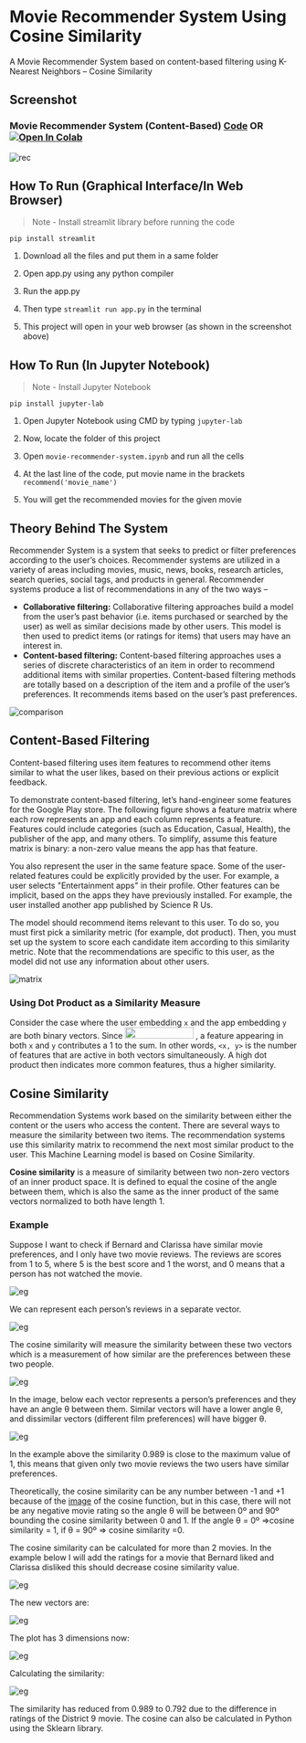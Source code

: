 # Movie Recommender System Using Cosine Similarity

A Movie Recommender System based on content-based filtering using K-Nearest Neighbors – Cosine Similarity

## Screenshot

### Movie Recommender System (Content-Based) [Code](https://github.com/anupam215769/Movie-Recommender-System-ML/blob/main/movie-recommender-system.ipynb) OR <a href="https://colab.research.google.com/github/anupam215769/Movie-Recommender-System-ML/blob/main/movie-recommender-system.ipynb"><img src="https://colab.research.google.com/assets/colab-badge.svg" alt="Open In Colab"></a>

![rec](https://i.imgur.com/qGAxNDi.png)

## How To Run (Graphical Interface/In Web Browser)

> Note - Install streamlit library before running the code

```
pip install streamlit
```

1. Download all the files and put them in a same folder

2. Open app.py using any python compiler

3. Run the app.py

4. Then type `streamlit run app.py` in the terminal

5. This project will open in your web browser (as shown in the screenshot above)


## How To Run (In Jupyter Notebook)

> Note - Install Jupyter Notebook

```
pip install jupyter-lab
```

1. Open Jupyter Notebook using CMD by typing `jupyter-lab`

2. Now, locate the folder of this project

3. Open `movie-recommender-system.ipynb` and run all the cells

4. At the last line of the code, put movie name in the brackets `recommend('movie_name')`

5. You will get the recommended movies for the given movie






## Theory Behind The System

Recommender System is a system that seeks to predict or filter preferences according to the user’s choices. Recommender systems are utilized in a variety of areas including movies, music, news, books, research articles, search queries, social tags, and products in general. 
Recommender systems produce a list of recommendations in any of the two ways –

- **Collaborative filtering:** Collaborative filtering approaches build a model from the user’s past behavior (i.e. items purchased or searched by the user) as well as similar decisions made by other users. This model is then used to predict items (or ratings for items) that users may have an interest in.
- **Content-based filtering:** Content-based filtering approaches uses a series of discrete characteristics of an item in order to recommend additional items with similar properties. Content-based filtering methods are totally based on a description of the item and a profile of the user’s preferences. It recommends items based on the user’s past preferences.

![comparison](https://i.imgur.com/09y3k9S.png)



## Content-Based Filtering

Content-based filtering uses item features to recommend other items similar to what the user likes, based on their previous actions or explicit feedback.

To demonstrate content-based filtering, let’s hand-engineer some features for the Google Play store. The following figure shows a feature matrix where each row represents an app and each column represents a feature. Features could include categories (such as Education, Casual, Health), the publisher of the app, and many others. To simplify, assume this feature matrix is binary: a non-zero value means the app has that feature.

You also represent the user in the same feature space. Some of the user-related features could be explicitly provided by the user. For example, a user selects "Entertainment apps" in their profile. Other features can be implicit, based on the apps they have previously installed. For example, the user installed another app published by Science R Us.

The model should recommend items relevant to this user. To do so, you must first pick a similarity metric (for example, dot product). Then, you must set up the system to score each candidate item according to this similarity metric. Note that the recommendations are specific to this user, as the model did not use any information about other users.

![matrix](https://i.imgur.com/SEl4fQE.jpg)


<h3 class="hide-from-toc" id="using-dot-product-as-a-similarity-measure" data-text="Using Dot Product as a Similarity Measure">Using Dot Product as a Similarity Measure</h3>

Consider the case where the user embedding `x` and the app embedding `y` are both binary vectors. Since <img src="https://i.imgur.com/O3m5gUq.png" width="120" height="20" /> , a feature appearing in both `x` and `y` contributes a 1 to the sum. In other words, `<x, y>` is the number of features that are active in both vectors simultaneously. A high dot product then indicates more common features, thus a higher similarity.


## Cosine Similarity

Recommendation Systems work based on the similarity between either the content or the users who access the content.
There are several ways to measure the similarity between two items. The recommendation systems use this similarity matrix to recommend the next most similar product to the user.
This Machine Learning model is based on Cosine Similarity.

**Cosine similarity** is a measure of similarity between two non-zero vectors of an inner product space. It is defined to equal the cosine of the angle between them, which is also the same as the inner product of the same vectors normalized to both have length 1.

### Example

Suppose I want to check if Bernard and Clarissa have similar movie preferences, and I only have two movie reviews. The reviews are scores from 1 to 5, where 5 is the best score and 1 the worst, and 0 means that a person has not watched the movie.

![eg](https://miro.medium.com/max/535/1*xBpc0BFUMW_8vIoplpM94w.png)

We can represent each person’s reviews in a separate vector.

![eg](https://miro.medium.com/max/284/1*0MZ-kl2jsa1SH1r9J7yfCg.png)

The cosine similarity will measure the similarity between these two vectors which is a measurement of how similar are the preferences between these two people.

![eg](https://miro.medium.com/max/690/1*kDWCM-8qopE2ekudxlOudw.png)

In the image, below each vector represents a person’s preferences and they have an angle θ between them. Similar vectors will have a lower angle θ, and dissimilar vectors (different film preferences) will have bigger θ.

![eg](https://miro.medium.com/max/875/1*JdXBbKlOKS9UNFpLNchfdA.png)

In the example above the similarity 0.989 is close to the maximum value of 1, this means that given only two movie reviews the two users have similar preferences.

Theoretically, the cosine similarity can be any number between -1 and +1 because of the [image](https://en.wikipedia.org/wiki/Image_(mathematics)) of the cosine function, but in this case, there will not be any negative movie rating so the angle θ will be between 0º and 90º bounding the cosine similarity between 0 and 1. If the angle θ = 0º =>cosine similarity = 1, if θ = 90º => cosine similarity =0.


The cosine similarity can be calculated for more than 2 movies. In the example below I will add the ratings for a movie that Bernard liked and Clarissa disliked this should decrease cosine similarity value.

![eg](https://miro.medium.com/max/714/1*d-qq_Ee_rUpQZfN3N28xYA.png)

The new vectors are:

![eg](https://miro.medium.com/max/479/1*lv9PosfMD9fUZC-3IgI-EQ.png)

The plot has 3 dimensions now:

![eg](https://miro.medium.com/max/645/1*JDlFeJM-Z3VQFprHGBTd9A.png)

Calculating the similarity:

![eg](https://miro.medium.com/max/463/1*VJE2Yi7S-o1x_-xi7GnWRQ.png)

The similarity has reduced from 0.989 to 0.792 due to the difference in ratings of the District 9 movie. The cosine can also be calculated in Python using the Sklearn library.




    
    
